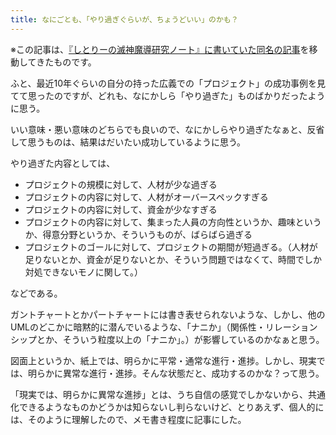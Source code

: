 ```yaml
---
title: なにごとも、「やり過ぎぐらいが、ちょうどいい」のかも？
---
```


※この記事は、[『しとりーの滅神魔導研究ノート』に書いていた同名の記事](http://ndxbn.hatenablog.jp/entry/2014/01/12/140204)を移動してきたものです。

ふと、最近10年ぐらいの自分の持った広義での「プロジェクト」の成功事例を見てて思ったのですが、どれも、なにかしら「やり過ぎた」ものばかりだったように思う。

いい意味・悪い意味のどちらでも良いので、なにかしらやり過ぎたなぁと、反省して思うものは、結果はだいたい成功しているように思う。

やり過ぎた内容としては、

- プロジェクトの規模に対して、人材が少な過ぎる
- プロジェクトの内容に対して、人材がオーバースペックすぎる
- プロジェクトの内容に対して、資金が少なすぎる
- プロジェクトの内容に対して、集まった人員の方向性というか、趣味というか、得意分野というか、そういうものが、ばらばら過ぎる
- プロジェクトのゴールに対して、プロジェクトの期間が短過ぎる。（人材が足りないとか、資金が足りないとか、そういう問題ではなくて、時間でしか対処できないモノに関して。）

などである。

ガントチャートとかパートチャートには書き表せられないような、しかし、他のUMLのどこかに暗黙的に潜んでいるような、「ナニか」（関係性・リレーションシップとか、そういう粒度以上の「ナニか」。）が影響しているのかなぁと思う。

図面上というか、紙上では、明らかに平常・通常な進行・進捗。しかし、現実では、明らかに異常な進行・進捗。そんな状態だと、成功するのかな？って思う。

「現実では、明らかに異常な進捗」とは、うち自信の感覚でしかないから、共通化できるようなものかどうかは知らないし判らないけど、とりあえず、個人的には、そのように理解したので、メモ書き程度に記事にした。
